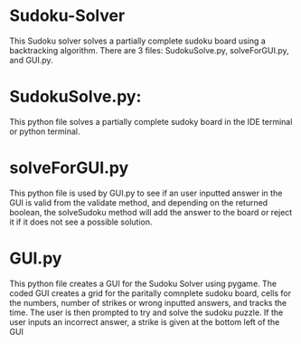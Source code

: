 # Sudoku-Solver
This Sudoku solver solves a partially complete sudoku board using a backtracking algorithm.
There are 3 files: SudokuSolve.py, solveForGUI.py, and GUI.py.
# SudokuSolve.py:
This python file solves a partially complete sudoky board in the IDE terminal or python terminal.
# solveForGUI.py
This python file is used by GUI.py to see if an user inputted answer in the GUI is valid from the validate method, and depending on the returned boolean, the solveSudoku method will add the answer to the board or reject it if it does not see a possible solution.
# GUI.py
This python file creates a GUI for the Sudoku Solver using pygame. The coded GUI creates a grid for the paritally comnplete sudoku board, cells for the numbers, number of strikes or wrong inputted answers, and tracks the time. The user is then prompted to try and solve the sudoku puzzle. If the user inputs an incorrect answer, a strike is given at the bottom left of the GUI
